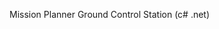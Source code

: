 Mission Planner Ground Control Station (c# .net)

<!---
eunhyeson/eunhyeson is a ✨ special ✨ repository because its `README.md` (this file) appears on your GitHub profile.
You can click the Preview link to take a look at your changes.
--->
